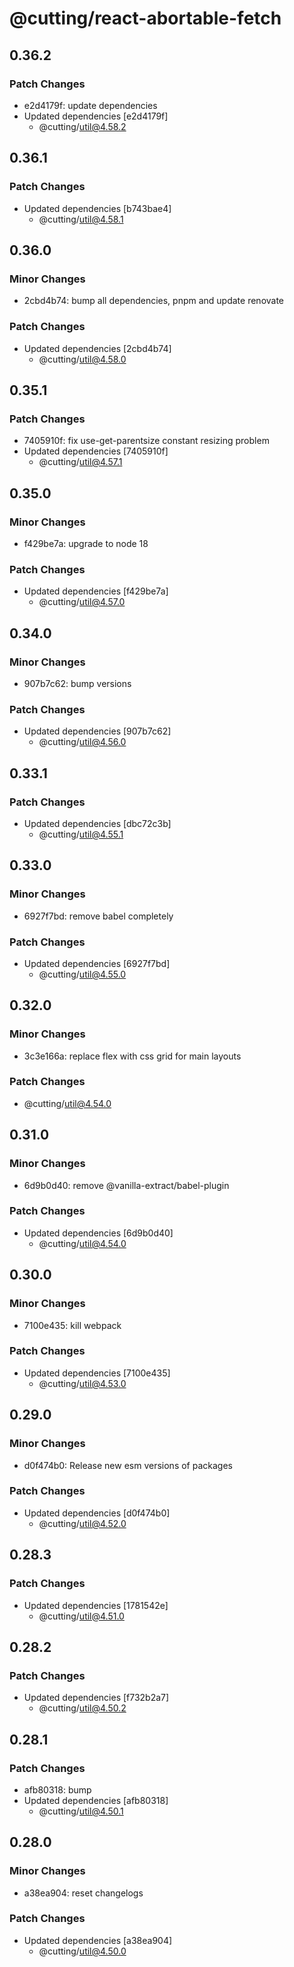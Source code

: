 # @cutting/react-abortable-fetch

## 0.36.2

### Patch Changes

- e2d4179f: update dependencies
- Updated dependencies [e2d4179f]
  - @cutting/util@4.58.2

## 0.36.1

### Patch Changes

- Updated dependencies [b743bae4]
  - @cutting/util@4.58.1

## 0.36.0

### Minor Changes

- 2cbd4b74: bump all dependencies, pnpm and update renovate

### Patch Changes

- Updated dependencies [2cbd4b74]
  - @cutting/util@4.58.0

## 0.35.1

### Patch Changes

- 7405910f: fix use-get-parentsize constant resizing problem
- Updated dependencies [7405910f]
  - @cutting/util@4.57.1

## 0.35.0

### Minor Changes

- f429be7a: upgrade to node 18

### Patch Changes

- Updated dependencies [f429be7a]
  - @cutting/util@4.57.0

## 0.34.0

### Minor Changes

- 907b7c62: bump versions

### Patch Changes

- Updated dependencies [907b7c62]
  - @cutting/util@4.56.0

## 0.33.1

### Patch Changes

- Updated dependencies [dbc72c3b]
  - @cutting/util@4.55.1

## 0.33.0

### Minor Changes

- 6927f7bd: remove babel completely

### Patch Changes

- Updated dependencies [6927f7bd]
  - @cutting/util@4.55.0

## 0.32.0

### Minor Changes

- 3c3e166a: replace flex with css grid for main layouts

### Patch Changes

- @cutting/util@4.54.0

## 0.31.0

### Minor Changes

- 6d9b0d40: remove @vanilla-extract/babel-plugin

### Patch Changes

- Updated dependencies [6d9b0d40]
  - @cutting/util@4.54.0

## 0.30.0

### Minor Changes

- 7100e435: kill webpack

### Patch Changes

- Updated dependencies [7100e435]
  - @cutting/util@4.53.0

## 0.29.0

### Minor Changes

- d0f474b0: Release new esm versions of packages

### Patch Changes

- Updated dependencies [d0f474b0]
  - @cutting/util@4.52.0

## 0.28.3

### Patch Changes

- Updated dependencies [1781542e]
  - @cutting/util@4.51.0

## 0.28.2

### Patch Changes

- Updated dependencies [f732b2a7]
  - @cutting/util@4.50.2

## 0.28.1

### Patch Changes

- afb80318: bump
- Updated dependencies [afb80318]
  - @cutting/util@4.50.1

## 0.28.0

### Minor Changes

- a38ea904: reset changelogs

### Patch Changes

- Updated dependencies [a38ea904]
  - @cutting/util@4.50.0
